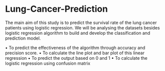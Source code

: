 # Lung-Cancer-Prediction

The main aim of this study is to predict the survival rate of the lung cancer patients using logistic regression. We will be analysing the datasets besides logistic regression algorithm to build and develop the classification and prediction model.


•	To predict the effectiveness of the algorithm through accuracy and precision score.
•	To calculate the line plot and bar plot of this linear regression
•	To predict the output based on 0 and 1
•	To calculate the logistic regression using confusion matrix
